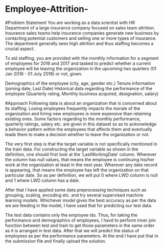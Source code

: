 # Employee-Attrition-

#Problem Statement
You are working as a data scientist with HR Department of a large insurance company focused on sales team attrition. Insurance sales teams help insurance companies generate new business by contacting potential customers and selling one or more types of insurance. The department generally sees high attrition and thus staffing becomes a crucial aspect.

To aid staffing, you are provided with the monthly information for a segment of employees for 2016 and 2017 and tasked to predict whether a current employee will be leaving the organization in the upcoming two quarters (01 Jan 2018 - 01 July 2018) or not, given:

Demographics of the employee (city, age, gender etc.) Tenure information (joining date, Last Date) Historical data regarding the performance of the employee (Quarterly rating, Monthly business acquired, designation, salary)



#Approach
Following data is about an organization that is concerned about its staffing. Losing employees frequently impacts the morale of the organization and hiring new employees is more expensive than retaining existing ones. Some factors regarding to the monthly performance, quarterly ratings, salary etc. are given in this dataset so as to acknowledge a behavior pattern within the employees that affects them and eventually leads them to make a decision whether to leave the organization or not.

The very first step is that the target variable is not specifically mentioned in the train data. For constructing the target variable as shown in the definition, one should first look at the ‘LastWorkingDate’ column. Wherever the column has null values, that means the employee is continuing his/her work at the organization at least in the next year. Wherever any date record is appearing, that means the employee has left the organization on that particular date. So as per definition, we will put 0 where LWD column is null and 1 where LWD column has a date.

After that I have applied some data preprocessing techniques such as grouping, scaling, encoding etc. and try several supervised machine learning models. Whichever model gives the best accuracy as per the data we are feeding in the model, I have used that for predicting our test data.

The test data contains only the employee ids. Thus, for taking the performance and demographics of employees, I havd to perform inner join function between test and train to get those parameters in the same order as it is arranged in test data. After that we will predict the status of employees as per the performance parameters. At the end I have put that in the submission file and finally upload the solution.


